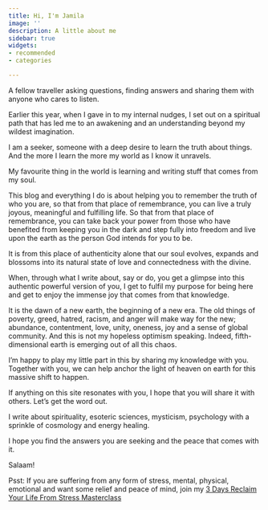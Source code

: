 ```yaml
---
title: Hi, I'm Jamila
image: ''
description: A little about me
sidebar: true
widgets:
- recommended
- categories

---
```

A fellow traveller asking questions, finding answers and sharing them with anyone who cares to listen.

Earlier this year, when I gave in to my internal nudges, I set out on a spiritual path that has led me to an awakening and an understanding beyond my wildest imagination.

I am a seeker, someone with a deep desire to learn the truth about things. And the more I learn the more my world as I know it unravels.

My favourite thing in the world is learning and writing stuff that comes from my soul.

This blog and everything I do is about helping you to remember the truth of who you are, so that from that place of remembrance, you can live a truly joyous, meaningful and fulfilling life. So that from that place of remembrance, you can take back your power from those who have benefited from keeping you in the dark and step fully into freedom and live upon the earth as the person God intends for you to be.

It is from this place of authenticity alone that our soul evolves, expands and blossoms into its natural state of love and connectedness with the divine.

When, through what I write about, say or do, you get a glimpse into this authentic powerful version of you, I get to fulfil my purpose for being here and get to enjoy the immense joy that comes from that knowledge.

It is the dawn of a new earth, the beginning of a new era. The old things of poverty, greed, hatred, racism, and anger will make way for the new; abundance, contentment, love, unity, oneness, joy and a sense of global community. And this is not my hopeless optimism speaking. Indeed, fifth-dimensional earth is emerging out of all this chaos.

I’m happy to play my little part in this by sharing my knowledge with you. Together with you, we can help anchor the light of heaven on earth for this massive shift to happen.

If anything on this site resonates with you, I hope that you will share it with others. Let’s get the word out.

I write about spirituality, esoteric sciences, mysticism, psychology with a sprinkle of cosmology and energy healing.

I hope you find the answers you are seeking and the peace that comes with it.

Salaam!

Psst: If you are suffering from any form of stress, mental, physical, emotional and want some relief and peace of mind, join my [3 Days Reclaim Your Life From Stress Masterclass](coaching)